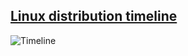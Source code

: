 ## [Linux distribution timeline](http://en.wikipedia.org/wiki/List_of_Linux_distributions)

![Timeline](images/Linux_Distribution_Timeline.svg)